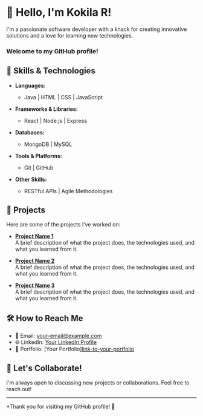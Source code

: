 # 👋 Hello, I'm Kokila R!

I'm a passionate software developer with a knack for creating innovative solutions and a love for learning new technologies. 
### Welcome to my GitHub profile!

## 🚀 Skills & Technologies

- **Languages:**  
  -  Java  | HTML | CSS | JavaScript 

- **Frameworks & Libraries:**  
  - React | Node.js | Express 

- **Databases:**  
  - MongoDB | MySQL 

- **Tools & Platforms:**  
  - Git | GitHub 

- **Other Skills:**  
  - RESTful APIs | Agile Methodologies 

## 🌟 Projects

Here are some of the projects I’ve worked on:

- **[Project Name 1](link-to-your-project)**  
  A brief description of what the project does, the technologies used, and what you learned from it.

- **[Project Name 2](link-to-your-project)**  
  A brief description of what the project does, the technologies used, and what you learned from it.

- **[Project Name 3](link-to-your-project)**  
  A brief description of what the project does, the technologies used, and what you learned from it.

## 🛠️ How to Reach Me

- 📧 Email: [your-email@example.com](mailto:kokisharmi123@gmail.com)
- 🌐 LinkedIn: [Your LinkedIn Profile](https://www.linkedin.com/in/kokila-r-998aa9255/)
- 💼 Portfolio: [Your Portfolio][link-to-your-portfolio](https://kokila-ravi.github.io/MyPortfolio/)


<!--
## 📈 GitHub Stats
![Your GitHub Stats](https://github-readme-stats.vercel.app/api?username=yourusername&show_icons=true&theme=radical)
-->

## 🤝 Let's Collaborate!

I'm always open to discussing new projects or collaborations. Feel free to reach out!

---

*Thank you for visiting my GitHub profile! 🚀


<!--
**kokila-ravi/kokila-ravi** is a ✨ _special_ ✨ repository because its `README.md` (this file) appears on your GitHub profile.

Here are some ideas to get you started:

- 🔭 I’m currently working on ...
- 🌱 I’m currently learning ...
- 👯 I’m looking to collaborate on ...
- 🤔 I’m looking for help with ...
- 💬 Ask me about ...
- 📫 How to reach me: ...
- 😄 Pronouns: ...
- ⚡ Fun fact: ...
-->
